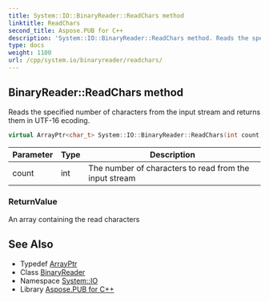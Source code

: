 ```yaml
---
title: System::IO::BinaryReader::ReadChars method
linktitle: ReadChars
second_title: Aspose.PUB for C++
description: 'System::IO::BinaryReader::ReadChars method. Reads the specified number of characters from the input stream and returns them in UTF-16 ecoding in C++.'
type: docs
weight: 1100
url: /cpp/system.io/binaryreader/readchars/
---
```

## BinaryReader::ReadChars method


Reads the specified number of characters from the input stream and returns them in UTF-16 ecoding.

```cpp
virtual ArrayPtr<char_t> System::IO::BinaryReader::ReadChars(int count)
```


| Parameter | Type | Description |
| --- | --- | --- |
| count | int | The number of characters to read from the input stream |

### ReturnValue

An array containing the read characters

## See Also

* Typedef [ArrayPtr](../../../system/arrayptr/)
* Class [BinaryReader](../)
* Namespace [System::IO](../../)
* Library [Aspose.PUB for C++](../../../)

